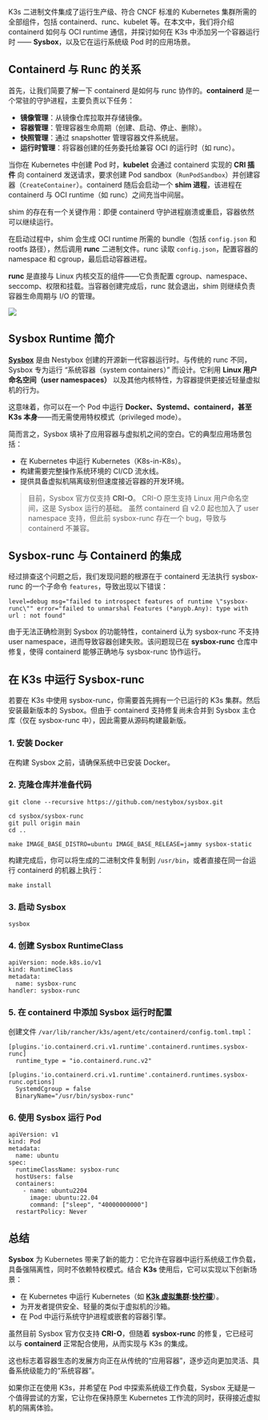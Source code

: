K3s 二进制文件集成了运行生产级、符合 CNCF 标准的 Kubernetes 集群所需的全部组件，包括 containerd、runc、kubelet 等。在本文中，我们将介绍 containerd 如何与 OCI runtime 通信，并探讨如何在 K3s 中添加另一个容器运行时 —— **Sysbox**，以及它在运行系统级 Pod 时的应用场景。

## Containerd 与 Runc 的关系

首先，让我们简要了解一下 containerd 是如何与 runc 协作的。**containerd** 是一个常驻的守护进程，主要负责以下任务：

* **镜像管理**：从镜像仓库拉取并存储镜像。
* **容器管理**：管理容器生命周期（创建、启动、停止、删除）。
* **快照管理**：通过 snapshotter 管理容器文件系统层。
* **运行时管理**：将容器创建的任务委托给兼容 OCI 的运行时（如 runc）。

当你在 Kubernetes 中创建 Pod 时，**kubelet** 会通过 containerd 实现的 **CRI 插件** 向 containerd 发送请求，要求创建 Pod sandbox（`RunPodSandbox`）并创建容器（`CreateContainer`）。containerd 随后会启动一个 **shim 进程**，该进程在 containerd 与 OCI runtime（如 runc）之间充当中间层。

shim 的存在有一个关键作用：即便 containerd 守护进程崩溃或重启，容器依然可以继续运行。

在启动过程中，shim 会生成 OCI runtime 所需的 bundle（包括 `config.json` 和 rootfs 路径），然后调用 **runc** 二进制文件。runc 读取 `config.json`，配置容器的 namespace 和 cgroup，最后启动容器进程。

**runc** 是直接与 Linux 内核交互的组件——它负责配置 cgroup、namespace、seccomp、权限和挂载。当容器创建完成后，runc 就会退出，shim 则继续负责容器生命周期与 I/O 的管理。

![](https://raw.githubusercontent.com/kingsd041/picture/main/202510281103222.png)

## Sysbox Runtime 简介

**[Sysbox](https://github.com "Sysbox")** 是由 Nestybox 创建的开源新一代容器运行时。与传统的 runc 不同，Sysbox 专为运行 “系统容器（system containers）” 而设计。它利用 **Linux 用户命名空间（user namespaces）** 以及其他内核特性，为容器提供更接近轻量虚拟机的行为。

这意味着，你可以在一个 Pod 中运行 **Docker、Systemd、containerd，甚至 K3s 本身**——而无需使用特权模式（privileged mode）。

简而言之，Sysbox 填补了应用容器与虚拟机之间的空白。它的典型应用场景包括：

* 在 Kubernetes 中运行 Kubernetes（K8s-in-K8s）。
* 构建需要完整操作系统环境的 CI/CD 流水线。
* 提供具备虚拟机隔离级别但速度接近容器的开发环境。

> 目前，Sysbox 官方仅支持 **CRI-O**。
> CRI-O 原生支持 Linux 用户命名空间，这是 Sysbox 运行的基础。
> 虽然 containerd 自 v2.0 起也加入了 user namespace 支持，但此前 sysbox-runc 存在一个 bug，导致与 containerd 不兼容。

## Sysbox-runc 与 Containerd 的集成

经过排查这个问题之后，我们发现问题的根源在于 containerd 无法执行 sysbox-runc 的一个子命令 `features`，导致出现以下错误：

```
level=debug msg="failed to introspect features of runtime \"sysbox-runc\"" error="failed to unmarshal Features (*anypb.Any): type with url : not found"
```

由于无法正确检测到 Sysbox 的功能特性，containerd 认为 sysbox-runc 不支持 user namespace，进而导致容器创建失败。该问题现已在 **sysbox-runc** 仓库中修复，使得 containerd 能够正确地与 sysbox-runc 协作运行。

## 在 K3s 中运行 Sysbox-runc

若要在 K3s 中使用 sysbox-runc，你需要首先拥有一个已运行的 K3s 集群。然后安装最新版本的 Sysbox。但由于 containerd 支持修复尚未合并到 Sysbox 主仓库（仅在 sysbox-runc 中），因此需要从源码构建最新版。

### 1. 安装 Docker

在构建 Sysbox 之前，请确保系统中已安装 Docker。

### 2. 克隆仓库并准备代码

```
git clone --recursive https://github.com/nestybox/sysbox.git

cd sysbox/sysbox-runc
git pull origin main
cd ..

make IMAGE_BASE_DISTRO=ubuntu IMAGE_BASE_RELEASE=jammy sysbox-static
```

构建完成后，你可以将生成的二进制文件复制到 `/usr/bin`，或者直接在同一台运行 containerd 的机器上执行：

```
make install
```

### 3. 启动 Sysbox

```
sysbox
```

### 4. 创建 Sysbox RuntimeClass

```
apiVersion: node.k8s.io/v1
kind: RuntimeClass
metadata:
  name: sysbox-runc
handler: sysbox-runc
```

### 5. 在 containerd 中添加 Sysbox 运行时配置

创建文件 `/var/lib/rancher/k3s/agent/etc/containerd/config.toml.tmpl`：

```
[plugins.'io.containerd.cri.v1.runtime'.containerd.runtimes.sysbox-runc]
  runtime_type = "io.containerd.runc.v2"

[plugins.'io.containerd.cri.v1.runtime'.containerd.runtimes.sysbox-runc.options]
  SystemdCgroup = false
  BinaryName="/usr/bin/sysbox-runc"
```

### 6. 使用 Sysbox 运行 Pod

```
apiVersion: v1
kind: Pod
metadata:
  name: ubuntu
spec:
  runtimeClassName: sysbox-runc
  hostUsers: false
  containers:
    - name: ubuntu2204
      image: ubuntu:22.04
      command: ["sleep", "40000000000"]
  restartPolicy: Never
```

## 总结

**Sysbox** 为 Kubernetes 带来了新的能力：它允许在容器中运行系统级工作负载，具备强隔离性，同时不依赖特权模式。结合 **K3s** 使用后，它可以实现以下创新场景：

* 在 Kubernetes 中运行 Kubernetes（如 **[K3k 虚拟集群](https://github.com "K3k"):[快柠檬](https://kuaininmeng.com)**）。
* 为开发者提供安全、轻量的类似于虚拟机的沙箱。
* 在 Pod 中运行系统守护进程或嵌套的容器引擎。

虽然目前 Sysbox 官方仅支持 **CRI-O**，但随着 **sysbox-runc** 的修复，它已经可以与 **containerd** 正常配合使用，从而实现与 K3s 的集成。

这也标志着容器生态的发展方向正在从传统的“应用容器”，逐步迈向更加灵活、具备系统级能力的“系统容器”。

如果你正在使用 K3s，并希望在 Pod 中探索系统级工作负载，Sysbox 无疑是一个值得尝试的方案，它让你在保持原生 Kubernetes 工作流的同时，获得接近虚拟机的隔离体验。
